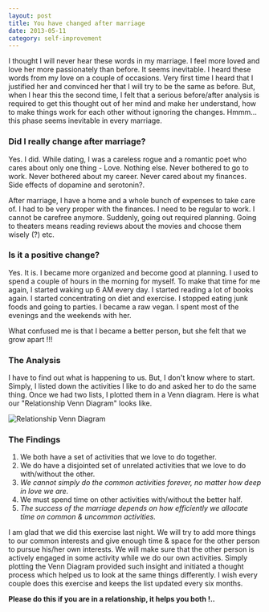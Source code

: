 ```yaml
---
layout: post
title: You have changed after marriage
date: 2013-05-11
category: self-improvement
---
```


I thought I will never hear these words in my marriage. I feel more loved and love her more passionately than before. It seems inevitable. I heard these words from my love on a couple of occasions. Very first time I heard that I justified her and convinced her that I will try to be the same as before. But, when I hear this the second time, I felt that a serious before/after analysis is required to get this thought out of her mind and make her understand, how to make things work for each other without ignoring the changes. Hmmm... this phase seems inevitable in every marriage.  

### Did I really change after marriage?  

Yes. I did. While dating, I was a careless rogue and a romantic poet who cares about only one thing - Love. Nothing else. Never bothered to go to work. Never bothered about my career. Never cared about my finances. Side effects of dopamine and serotonin?.  

After marriage, I have a home and a whole bunch of expenses to take care of. I had to be very proper with the finances. I need to be regular to work. I cannot be carefree anymore. Suddenly, going out required planning. Going to theaters means reading reviews about the movies and choose them wisely (?) etc.  

### Is it a positive change?  

Yes. It is. I became more organized and become good at planning. I used to spend a couple of hours in the morning for myself. To make that time for me again, I started waking up 6 AM every day. I started reading a lot of books again. I started concentrating on diet and exercise. I stopped eating junk foods and going to parties. I became a raw vegan. I spent most of the evenings and the weekends with her.  

What confused me is that I became a better person, but she felt that we grow apart !!!  

### The Analysis

I have to find out what is happening to us. But, I don't know where to start. Simply, I listed down the activities I like to do and asked her to do the same thing. Once we had two lists, I plotted them in a Venn diagram. Here is what our "Relationship Venn Diagram" looks like.  

![Relationship Venn Diagram]({{site.img-path}}/relationship-venn-diagram.jpg)  

### The Findings

1. We both have a set of activities that we love to do together.  
2. We do have a disjointed set of unrelated activities that we love to do with/without the other.  
3. *We cannot simply do the common activities forever, no matter how deep in love we are.*  
4. We must spend time on other activities with/without the better half.  
5. *The success of the marriage depends on how efficiently we allocate time on common & uncommon activities.*  

I am glad that we did this exercise last night. We will try to add more things to our common interests and give enough time & space for the other person to pursue his/her own interests. We will make sure that the other person is actively engaged in some activity while we do our own activities. Simply plotting the Venn Diagram provided such insight and initiated a thought process which helped us to look at the same things differently. I wish every couple does this exercise and keeps the list updated every six months.  

**Please do this if you are in a relationship, it helps you both !..**  


